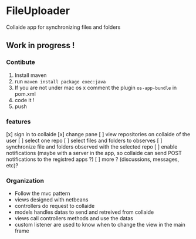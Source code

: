 FileUploader
============

Collaide app for synchronizing files and folders

## Work in progress !

### Contibute

1. Install maven
2. run ` maven install package exec:java  `
3. If you are not under mac os x comment the plugin ` os-app-bundle ` in pom.xml
4. code it !
5. push

### features

[x] sign in to collaide
[x] change pane
[ ] view repositories on collaide of the user
[ ] select one repo
[ ] select files and folders to observes
[ ] synchronize file and folders observed with the selected repo
[ ] enable notifications (maybe with a server in the app, so collaide can send POST notifications to the registred apps ?)
[ ] more ? (discussions, messages, etc)?

### Organization

* Follow the mvc pattern
* views designed with netbeans
* controllers do request to collaide
* models handles datas to send and retreived from collaide
* views call controllers methods and use the datas
* custom listener are used to know when to change the view in the main frame
